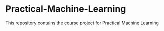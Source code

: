 # Practical-Machine-Learning
This repository contains the course project for Practical Machine Learning
